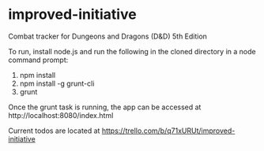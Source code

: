 # improved-initiative
Combat tracker for Dungeons and Dragons (D&amp;D) 5th Edition

To run, install node.js and run the following in the cloned directory in a node command prompt:
1. npm install
2. npm install -g grunt-cli
3. grunt

Once the grunt task is running, the app can be accessed at http://localhost:8080/index.html

Current todos are located at https://trello.com/b/q71xURUt/improved-initiative
